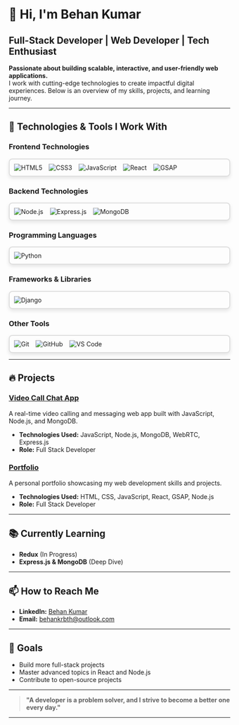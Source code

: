 # 👋 **Hi, I'm Behan Kumar**  
## Full-Stack Developer | Web Developer | Tech Enthusiast  

**Passionate about building scalable, interactive, and user-friendly web applications.**  
I work with cutting-edge technologies to create impactful digital experiences. Below is an overview of my skills, projects, and learning journey.

---

## 🚀 **Technologies & Tools I Work With**

### **Frontend Technologies**  
<div style="display: flex; gap: 15px; flex-wrap: wrap; padding: 10px; border: 2px solid #ddd; border-radius: 8px; box-shadow: 0 4px 8px rgba(0, 0, 0, 0.1);">
  <img src="https://img.shields.io/badge/HTML5-E34F26?style=flat-square&logo=html5&logoColor=white" alt="HTML5" />
  <img src="https://img.shields.io/badge/CSS3-1572B6?style=flat-square&logo=css3&logoColor=white" alt="CSS3" />
  <img src="https://img.shields.io/badge/JavaScript-F7DF1E?style=flat-square&logo=javascript&logoColor=black" alt="JavaScript" />
  <img src="https://img.shields.io/badge/React-61DAFB?style=flat-square&logo=react&logoColor=black" alt="React" />
  <img src="https://img.shields.io/badge/GSAP-88C0D0?style=flat-square&logo=gsap&logoColor=white" alt="GSAP" />
</div>

### **Backend Technologies**  
<div style="display: flex; gap: 15px; flex-wrap: wrap; padding: 10px; border: 2px solid #ddd; border-radius: 8px; box-shadow: 0 4px 8px rgba(0, 0, 0, 0.1);">
  <img src="https://img.shields.io/badge/Node.js-339933?style=flat-square&logo=node.js&logoColor=white" alt="Node.js" />
  <img src="https://img.shields.io/badge/Express.js-000000?style=flat-square&logo=express&logoColor=white" alt="Express.js" />
  <img src="https://img.shields.io/badge/MongoDB-47A248?style=flat-square&logo=mongodb&logoColor=white" alt="MongoDB" />
</div>

### **Programming Languages**  
<div style="display: flex; gap: 15px; flex-wrap: wrap; padding: 10px; border: 2px solid #ddd; border-radius: 8px; box-shadow: 0 4px 8px rgba(0, 0, 0, 0.1);">
  <img src="https://img.shields.io/badge/Python-3776AB?style=flat-square&logo=python&logoColor=white" alt="Python" />
</div>

### **Frameworks & Libraries**  
<div style="display: flex; gap: 15px; flex-wrap: wrap; padding: 10px; border: 2px solid #ddd; border-radius: 8px; box-shadow: 0 4px 8px rgba(0, 0, 0, 0.1);">
  <img src="https://img.shields.io/badge/Django-092D1F?style=flat-square&logo=django&logoColor=white" alt="Django" />
</div>

### **Other Tools**  
<div style="display: flex; gap: 15px; flex-wrap: wrap; padding: 10px; border: 2px solid #ddd; border-radius: 8px; box-shadow: 0 4px 8px rgba(0, 0, 0, 0.1);">
  <img src="https://img.shields.io/badge/Git-F05032?style=flat-square&logo=git&logoColor=white" alt="Git" />
  <img src="https://img.shields.io/badge/GitHub-181717?style=flat-square&logo=github&logoColor=white" alt="GitHub" />
  <img src="https://img.shields.io/badge/VS_Code-007ACC?style=flat-square&logo=visual-studio-code&logoColor=white" alt="VS Code" />
</div>

---

## 🔥 **Projects**

### **[Video Call Chat App](https://github.com/behan05/Video-Call-Chat-App)**  
A real-time video calling and messaging web app built with JavaScript, Node.js, and MongoDB.  
- **Technologies Used:** JavaScript, Node.js, MongoDB, WebRTC, Express.js  
- **Role:** Full Stack Developer  

### **[Portfolio](https://github.com/behan05/portfolio)**  
A personal portfolio showcasing my web development skills and projects.  
- **Technologies Used:** HTML, CSS, JavaScript, React, GSAP, Node.js  
- **Role:** Full Stack Developer  

---

## 📚 **Currently Learning**  
- **Redux** (In Progress)  
- **Express.js & MongoDB** (Deep Dive)

---

## 📫 **How to Reach Me**  
- **LinkedIn:** [Behan Kumar](https://www.linkedin.com/in/behan-kumar)  
- **Email:** [behankrbth@outlook.com](mailto:behankrbth@outlook.com)

---

## 🎯 **Goals**  
- Build more full-stack projects  
- Master advanced topics in React and Node.js  
- Contribute to open-source projects

---

> **"A developer is a problem solver, and I strive to become a better one every day."**

---
